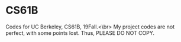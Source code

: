 # CS61B
Codes for UC Berkeley, CS61B, 19Fall.<\br>
My project codes are not perfect, with some points lost. Thus,
PLEASE DO NOT COPY.
